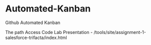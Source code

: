 # Automated-Kanban
Github Automated Kanban


The path Access Code Lab Presentation -
/tools/site/assignment-1-salesforce-trifacta/index.html
